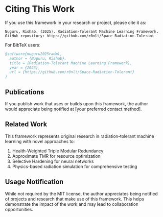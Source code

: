 # Citing This Work

If you use this framework in your research or project, please cite it as:

```
Nuguru, Rishab. (2025). Radiation-Tolerant Machine Learning Framework.
GitHub repository: https://github.com/r0nlt/Space-Radiation-Tolerant
```

For BibTeX users:
```bibtex
@software{nuguru2025radml,
  author = {Nuguru, Rishab},
  title = {Radiation-Tolerant Machine Learning Framework},
  year = {2023},
  url = {https://github.com/r0nlt/Space-Radiation-Tolerant}
}
```

## Publications

If you publish work that uses or builds upon this framework, the author would appreciate being notified at [your preferred contact method].

## Related Work

This framework represents original research in radiation-tolerant machine learning with novel approaches to:

1. Health-Weighted Triple Modular Redundancy
2. Approximate TMR for resource optimization
3. Selective Hardening for neural networks
4. Physics-based radiation simulation for comprehensive testing

## Usage Notification

While not required by the MIT license, the author appreciates being notified of projects and research that make use of this framework. This helps demonstrate the impact of the work and may lead to collaboration opportunities. 